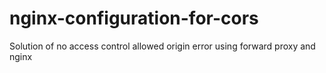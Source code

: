 # nginx-configuration-for-cors
Solution of no access control allowed origin error using forward proxy and nginx 


